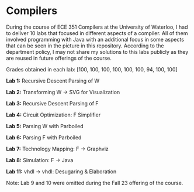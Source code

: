 # Compilers
During the course of ECE 351 Compilers at the University of Waterloo, I had to deliver 10 labs that focused in different aspects of a compiler. All of them involved programming with Java with an additional focus in some aspects that can be seen in the picture in this repository. According to the department policy, I may not share my solutions to this labs publicly as they are reused in future offerings of the course.


Grades obtained in each lab: [100, 100, 100, 100, 100, 100, 94, 100, 100]


**Lab 1:** Recursive Descent Parsing of W


**Lab 2:** Transforming W → SVG for Visualization


**Lab 3:** Recursive Descent Parsing of F


**Lab 4:** Circuit Optimization: F Simplifier


**Lab 5:** Parsing W with Parboiled


**Lab 6:** Parsing F with Parboiled


**Lab 7:** Technology Mapping: F → Graphviz


**Lab 8:** Simulation: F → Java


**Lab 11:** vhdl → vhdl: Desugaring & Elaboration


Note: Lab 9 and 10 were omitted during the Fall 23 offering of the course.

